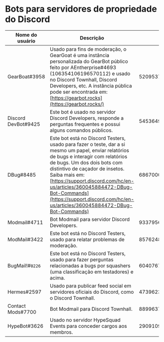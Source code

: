 # Bots para servidores de propriedade do Discord

| Nome do usuário     | Descrição                                                                                                                                                                                                                                                                                                                                                                             | ID                 | Invite                                                                                                            |
| ------------------- | ------------------------------------------------------------------------------------------------------------------------------------------------------------------------------------------------------------------------------------------------------------------------------------------------------------------------------------------------------------------------------------- | ------------------ | ----------------------------------------------------------------------------------------------------------------- |
| GearBoat#3958       | Usado para fins de moderação, o GearGoat é uma instância personalizada do GearBot público feito por AEntherprise#4693 (106354106196570112) e usado no Discord Townhall, Discord Developers, etc. A instância pública pode ser encontrada em: [https://gearbot.rocks](https://gearbot.rocks/)                                                                                          | 520953716610957312 | [Invite](https://discord.com/oauth2/authorize?client\_id=520953716610957312\&scope=bot+applications.commands)     |
| Discord DevBot#9425 | Este bot é usado no servidor Discord Developers, responde a perguntas frequentes e possui alguns comandos públicos.                                                                                                                                                                                                                                                                   | 545364944258990091 | [Invite](https://discord.com/api/oauth2/authorize?client\_id=545364944258990091\&scope=bot+applications.commands) |
| DBug#8485           | Este bot está no Discord Testers, usado para fazer o teste, dar a si mesmo um papel, enviar relatórios de bugs e interagir com relatórios de bugs. Um dos dois bots com distintivo de caçador de insetos. Saiba mais em: [https://support.discord.com/hc/en-us/articles/360045884472-DBug-Bot-Commands](https://support.discord.com/hc/en-us/articles/360045884472-DBug-Bot-Commands) | 686700097488420875 | [Invite](https://discord.com/api/oauth2/authorize?client\_id=686700097488420875\&scope=bot+applications.commands) |
| Modmail#4711        | Bot Modmail para servidor Discord Developers.                                                                                                                                                                                                                                                                                                                                         | 933795693162799156 | [Invite](https://discord.com/api/oauth2/authorize?client\_id=933795693162799156\&scope=bot+applications.commands) |
| ModMail#3422        | Este bot está no Discord Testers, usado para relatar problemas de moderação.                                                                                                                                                                                                                                                                                                          | 857624894018682900 | [Invite](https://discord.com/api/oauth2/authorize?client\_id=857624894018682900\&scope=bot+applications.commands) |
| BugMail!#`0226`     | Este bot está no Discord Testers, usado para fazer perguntas relacionadas a bugs por squashers (uma classificação em testadores) e acima.                                                                                                                                                                                                                                             | 604076766889377816 | [Invite](https://discord.com/api/oauth2/authorize?client\_id=604076766889377816\&scope=bot+applications.commands) |
| Hermes#2597         | Usado para publicar feed social em servidores oficiais do Discord, como o Discord Townhall.                                                                                                                                                                                                                                                                                           | 473962328384077844 | [Invite](https://discord.com/api/oauth2/authorize?client\_id=473962328384077844\&scope=bot+applications.commands) |
| Contact Mods#7700   | Bot Modmail para Discord Townhall.                                                                                                                                                                                                                                                                                                                                                    | 889963798599966730 | [Invite](https://discord.com/api/oauth2/authorize?client\_id=889963798599966730\&scope=bot+applications.commands) |
| HypeBot#3626        | Usado no servidor HypeSquad Events para conceder cargos aos membros.                                                                                                                                                                                                                                                                                                                  | 290910991175254016 | [Invite](https://discord.com/api/oauth2/authorize?client\_id=290910991175254016\&scope=bot+applications.commands) |
